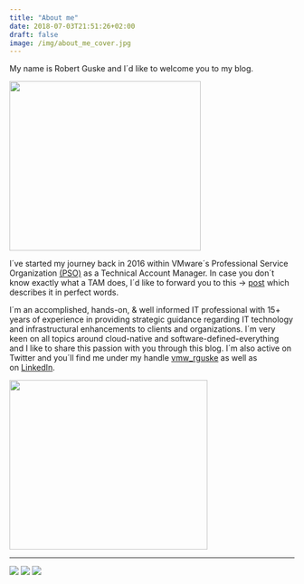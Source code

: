 ```yaml
---
title: "About me"
date: 2018-07-03T21:51:26+02:00
draft: false
image: /img/about_me_cover.jpg
---
```

My name is Robert Guske and I´d like to welcome you to my blog.

<img src="/img/about/about_rguske.jpg" height="300" width="338"></img>

I´ve started my journey back in 2016 within VMware´s Professional Service Organization <a href="https://www.vmware.com/professional-services.html" target="_blank">(PSO)</a> as a Technical Account Manager. In case you don´t know exactly what a TAM does, I´d like to forward you to this -> <a href="https://blogs.vmware.com/services-education-insights/2017/11/vmware-technical-account-manager.html" target="_blank">post</a> which describes it in perfect words.  

I´m an accomplished, hands-on, & well informed IT professional with 15+ years of experience in providing strategic guidance regarding IT technology and infrastructural enhancements to clients and organizations. I´m very keen on all topics around cloud-native and software-defined-everything and I like to share this passion with you through this blog.
I´m also active on Twitter and you´ll find me under my handle <a href="https://twitter.com/vmw_rguske" target="_blank">vmw_rguske</a> as well as on <a href="https://www.linkedin.com/in/robert-guske-830853111/" target="_blank">LinkedIn</a>.

<img src="/img/about/vexpert.png" height="300" width="350"></img>

---
<img src="/img/about/vcp65.png"></img>
<img src="/img/about/vcp6_dtm.png"></img>
<img src="/img/about/double_vcp.png"></img>
